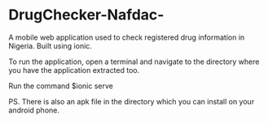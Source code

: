 # DrugChecker-Nafdac-
A mobile web application used to check registered drug information in Nigeria. Built using ionic.

To run the application, open a terminal and navigate to the directory where you have the application extracted too.

Run the command $ionic serve 

PS.
There is also an apk file in the directory which you can install on your android phone.

